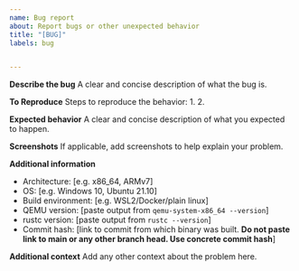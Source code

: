 ```yaml
---
name: Bug report
about: Report bugs or other unexpected behavior
title: "[BUG]"
labels: bug


---
```


**Describe the bug**
A clear and concise description of what the bug is.

**To Reproduce**
Steps to reproduce the behavior:
1.
2.

**Expected behavior**
A clear and concise description of what you expected to happen.

**Screenshots**
If applicable, add screenshots to help explain your problem.

**Additional information**
 - Architecture: [e.g. x86_64, ARMv7]
 - OS: [e.g. Windows 10, Ubuntu 21.10]
 - Build environment: [e.g. WSL2/Docker/plain linux]
 - QEMU version: [paste output from `qemu-system-x86_64 --version`]
 - rustc version: [paste output from `rustc --version`]
 - Commit hash: [link to commit from which binary was built. **Do not paste link to main or any other branch head. Use concrete commit hash**]

**Additional context**
Add any other context about the problem here.
